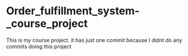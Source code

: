 # Order_fulfillment_system-_course_project
This is my course project. it has just one commit because I didnt do any commits doing this project

